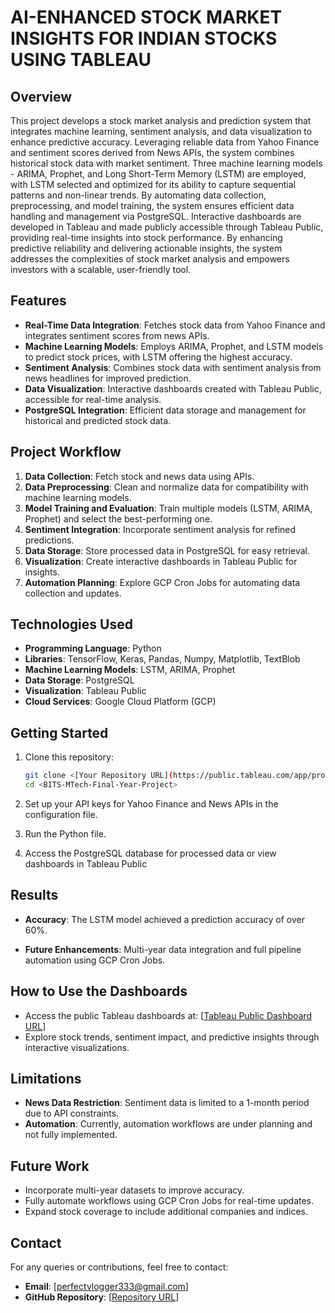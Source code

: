 # AI-ENHANCED STOCK MARKET INSIGHTS FOR INDIAN STOCKS USING TABLEAU

## Overview

This project develops a stock market analysis and prediction system that integrates machine learning, sentiment analysis, and data visualization to enhance predictive accuracy. Leveraging reliable data from Yahoo Finance and sentiment scores derived from News APIs, the system combines historical stock data with market sentiment. Three machine learning models - ARIMA, Prophet, and Long Short-Term Memory (LSTM) are employed, with LSTM selected and optimized for its ability to capture sequential patterns and non-linear trends. By automating data collection, preprocessing, and model training, the system ensures efficient data handling and management via PostgreSQL. Interactive dashboards are developed in Tableau and made publicly accessible through Tableau Public, providing real-time insights into stock performance. By enhancing predictive reliability and delivering actionable insights, the system addresses the complexities of stock market analysis and empowers investors with a scalable, user-friendly tool.

## Features

- **Real-Time Data Integration**: Fetches stock data from Yahoo Finance and integrates sentiment scores from news APIs.
- **Machine Learning Models**: Employs ARIMA, Prophet, and LSTM models to predict stock prices, with LSTM offering the highest accuracy.
- **Sentiment Analysis**: Combines stock data with sentiment analysis from news headlines for improved prediction.
- **Data Visualization**: Interactive dashboards created with Tableau Public, accessible for real-time analysis.
- **PostgreSQL Integration**: Efficient data storage and management for historical and predicted stock data.

## Project Workflow

1. **Data Collection**: Fetch stock and news data using APIs.
2. **Data Preprocessing**: Clean and normalize data for compatibility with machine learning models.
3. **Model Training and Evaluation**: Train multiple models (LSTM, ARIMA, Prophet) and select the best-performing one.
4. **Sentiment Integration**: Incorporate sentiment analysis for refined predictions.
5. **Data Storage**: Store processed data in PostgreSQL for easy retrieval.
6. **Visualization**: Create interactive dashboards in Tableau Public for insights.
7. **Automation Planning**: Explore GCP Cron Jobs for automating data collection and updates.

## Technologies Used

- **Programming Language**: Python
- **Libraries**: TensorFlow, Keras, Pandas, Numpy, Matplotlib, TextBlob
- **Machine Learning Models**: LSTM, ARIMA, Prophet
- **Data Storage**: PostgreSQL
- **Visualization**: Tableau Public
- **Cloud Services**: Google Cloud Platform (GCP)

## Getting Started

1. Clone this repository:
   ```bash
   git clone <[Your Repository URL](https://public.tableau.com/app/profile/sreekanth.r2017/viz/IndianStockMarketInsightsIntractiveVisualizations/StockAnalysis1)>
   cd <BITS-MTech-Final-Year-Project>
   ```

2. Set up your API keys for Yahoo Finance and News APIs in the configuration file.

3. Run the Python file.

4. Access the PostgreSQL database for processed data or view dashboards in Tableau Public 

## Results

- **Accuracy**: The LSTM model achieved a prediction accuracy of over 60%.

- **Future Enhancements**: Multi-year data integration and full pipeline automation using GCP Cron Jobs.

## How to Use the Dashboards

- Access the public Tableau dashboards at: [[Tableau Public Dashboard URL](https://public.tableau.com/app/profile/sreekanth.r2017/viz/IndianStockMarketInsightsIntractiveVisualizations/StockAnalysis1)]
- Explore stock trends, sentiment impact, and predictive insights through interactive visualizations.

## Limitations

- **News Data Restriction**: Sentiment data is limited to a 1-month period due to API constraints.
- **Automation**: Currently, automation workflows are under planning and not fully implemented.

## Future Work

- Incorporate multi-year datasets to improve accuracy.
- Fully automate workflows using GCP Cron Jobs for real-time updates.
- Expand stock coverage to include additional companies and indices.

## Contact

For any queries or contributions, feel free to contact:

- **Email**: [perfectvlogger333@gmail.com]
- **GitHub Repository**: [[Repository URL](https://github.com/sreekanth-rajan/BITS-MTech-Final-Year-Project)]

